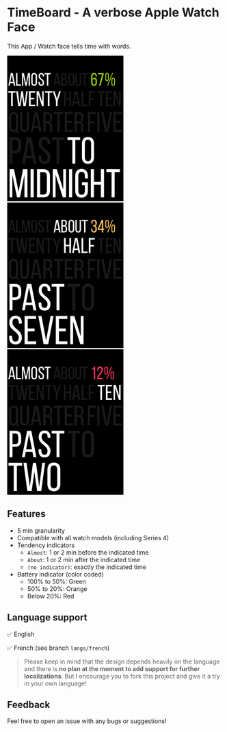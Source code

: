 # TimeBoard - A verbose Apple Watch Face

This App / Watch face tells time with words.

![Screenshot 1](resources/images/verbose1.png) ![Screenshot 2](resources/images/verbose2.png) ![Screenshot 3](resources/images/verbose3.png)

## Features

- 5 min granularity
- Compatible with all watch models (including Series 4)
- Tendency indicators
  - `Almost`: 1 or 2 min before the indicated time
  - `About`: 1 or 2 min after the indicated time
  - `(no indicator)`: exactly the indicated time
- Battery indicator (color coded)
  - 100% to 50%: Green
  - 50% to 20%: Orange
  - Below 20%: Red
  
## Language support

:white_check_mark: English

:white_check_mark: French (see branch `langs/french`)

> Please keep in mind that the design depends heavily on the language and there is **no plan at the moment to add support for further localizations**. But I encourage you to fork this project and give it a try in your own language!
## Feedback

Feel free to open an issue with any bugs or suggestions!
